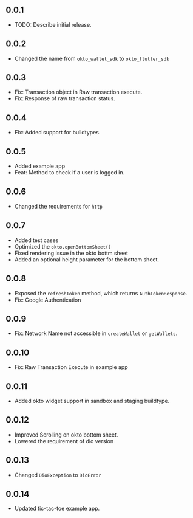 ## 0.0.1

* TODO: Describe initial release.

## 0.0.2
- Changed the name from `okto_wallet_sdk` to `okto_flutter_sdk`

## 0.0.3
- Fix: Transaction object in Raw transaction execute.
- Fix: Response of raw transaction status.

## 0.0.4
- Fix: Added support for buildtypes.

## 0.0.5
- Added example app
- Feat: Method to check if a user is logged in.

## 0.0.6
- Changed the requirements for `http`

## 0.0.7
- Added test cases
- Optimized the `okto.openBottomSheet()`
- Fixed rendering issue in the okto bottm sheet
- Added an optional height parameter for the bottom sheet. 

## 0.0.8
- Exposed the `refreshToken` method, which returns `AuthTokenResponse`.
- Fix: Google Authentication

## 0.0.9
- Fix: Network Name not accessible in `createWallet` or `getWallets`.

## 0.0.10
- Fix: Raw Transaction Execute in example app

## 0.0.11
- Added okto widget support in sandbox and staging buildtype. 

## 0.0.12
- Improved Scrolling on okto bottom sheet.
- Lowered the requirement of dio version

## 0.0.13
- Changed `DioException` to `DioError`

## 0.0.14
- Updated tic-tac-toe example app.